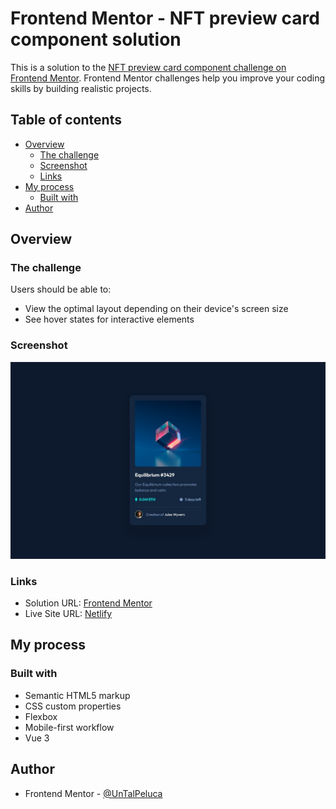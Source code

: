 # Frontend Mentor - NFT preview card component solution

This is a solution to the [NFT preview card component challenge on Frontend Mentor](https://www.frontendmentor.io/challenges/nft-preview-card-component-SbdUL_w0U). Frontend Mentor challenges help you improve your coding skills by building realistic projects. 

## Table of contents

- [Overview](#overview)
  - [The challenge](#the-challenge)
  - [Screenshot](#screenshot)
  - [Links](#links)
- [My process](#my-process)
  - [Built with](#built-with)
- [Author](#author)

## Overview

### The challenge

Users should be able to:

- View the optimal layout depending on their device's screen size
- See hover states for interactive elements

### Screenshot

![](./screenshot.jpg)

### Links

- Solution URL: [Frontend Mentor](https://www.frontendmentor.io/solutions/reusable-ntf-card-component-with-vue-ftGEJljFG)
- Live Site URL: [Netlify](https://vigilant-einstein-691cbc.netlify.app)

## My process

### Built with

- Semantic HTML5 markup
- CSS custom properties
- Flexbox
- Mobile-first workflow
- Vue 3

## Author

- Frontend Mentor - [@UnTalPeluca](https://www.frontendmentor.io/profile/untalpeluca)
